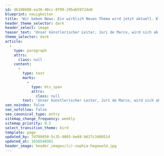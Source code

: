 ```yaml
---
id: db108688-ea36-48cc-9799-295a65972de0
blueprint: neuigkeiten
title: 'Wir haben News: Ein wirklich Neues Thema wird jetzt aktuell. Klicke hier für die Headline.'
header_theme_selector: dark
header_select: image
teaser_text: 'Unser künstlerischer Leiter, Juri de Marco, wird sich ab dem 1. Mai 2022 für ein Jahr aus dem operativen Geschäft des STEGREIF.orchesters zurückziehen, um im Rahmen eines Sabbaticals innezuhalten, sich …'
theme_selector: dark
article:
  -
    type: paragraph
    attrs:
      class: null
    content:
      -
        type: text
        marks:
          -
            type: bts_span
            attrs:
              class: null
        text: 'Unser künstlerischer Leiter, Juri de Marco, wird sich ab dem 1. Mai 2022 für ein Jahr aus dem operativen Geschäft des STEGREIF.orchesters zurückziehen, um im Rahmen eines Sabbaticals innezuhalten, sich intensiver seiner künstlerischen Tätigkeit als ausübender Musiker und Komponist zu widmen und Impulse für die zukünftige Entwicklung des Orchesters zu sammeln. Vertreten wird er in dieser Zeit von Lorenz Blaumer, einem klassisch ausgebildeten Geiger, vielseitiger Künstler, Formatentwickler und Musikvermittler, den wir als Vertretung des künstlerischen Leiters gewinnen konnten.'
seo_noindex: false
seo_nofollow: false
seo_canonical_type: entry
sitemap_change_frequency: weekly
sitemap_priority: 0.5
select_transition_theme: bird
template: page
updated_by: 7d709850-5c35-4065-be68-b627c348051d
updated_at: 1656540361
header_image: header_images/(c)-sophia-hegewald.jpg
---
```

